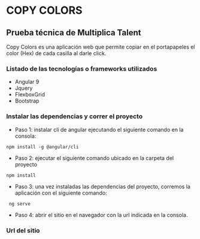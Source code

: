 
# COPY COLORS
  

## Prueba técnica de Multiplica Talent

Copy Colors es una aplicación web que permite copiar en el portapapeles el color (Hex) de cada casilla al darle click.
  

### Listado de las tecnologías o frameworks utilizados

  

- Angular 9
- Jquery
- FlexboxGrid
- Bootstrap

### Instalar las dependencias y correr el proyecto  

- Paso 1: instalar cli de angular ejecutando el siguiente comando en la consola:
```
npm install -g @angular/cli
```
- Paso 2: ejecutar el siguiente comando ubicado en la carpeta del proyecto
```
npm install
```
- Paso 3: una vez instaladas las dependencias del proyecto, corremos la aplicación con el siguiente comando:
```
 ng serve
```
- Paso 4: abrir el sitio en el navegador con la url indicada en la consola.


###  Url del sitio
